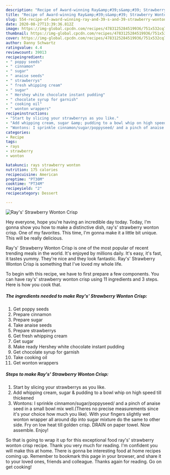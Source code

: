 ```yaml
---
description: "Recipe of Award-winning Ray&amp;#39;s&amp;#39; Strawberry Wonton Crisp"
title: "Recipe of Award-winning Ray&amp;#39;s&amp;#39; Strawberry Wonton Crisp"
slug: 554-recipe-of-award-winning-ray-and-39-s-and-39-strawberry-wonton-crisp
date: 2020-08-27T13:39:36.812Z
image: https://img-global.cpcdn.com/recipes/4783125284519936/751x532cq70/rays-strawberry-wonton-crisp-recipe-main-photo.jpg
thumbnail: https://img-global.cpcdn.com/recipes/4783125284519936/751x532cq70/rays-strawberry-wonton-crisp-recipe-main-photo.jpg
cover: https://img-global.cpcdn.com/recipes/4783125284519936/751x532cq70/rays-strawberry-wonton-crisp-recipe-main-photo.jpg
author: Danny Schwartz
ratingvalue: 4.4
reviewcount: 39013
recipeingredient:
- " poppy seeds"
- " cinnamon"
- " sugar"
- " anaise seeds"
- " strawberrys"
- " fresh whipping cream"
- " sugar"
- " Hershey white chocolate instant pudding"
- " chocolate syrup for garnish"
- " cooking oil"
- " wonton wrappers"
recipeinstructions:
- "Start by slicing your strawberrys as you like."
- "Add whipping cream, sugar &amp; pudding to a bowl whip on high speed till thickened"
- "Wontons: I sprinkle cinnamon/sugar/poppyseed/ and a pinch of anaise seed in a small bowl mix well.(Theres no precise measurements since it&#39;s your choice how much you like). With your fingers slightly wet wonton wrapper all around dip into sugar mixture do the same to other side. Fry on low heat till golden crisp. DRAIN on paper towel. Now assemble. Enjoy!"
categories:
- Recipe
tags:
- rays
- strawberry
- wonton

katakunci: rays strawberry wonton 
nutrition: 175 calories
recipecuisine: American
preptime: "PT30M"
cooktime: "PT34M"
recipeyield: "2"
recipecategory: Dessert

---
```



![Ray&#39;s&#39; Strawberry Wonton Crisp](https://img-global.cpcdn.com/recipes/4783125284519936/751x532cq70/rays-strawberry-wonton-crisp-recipe-main-photo.jpg)

Hey everyone, hope you're having an incredible day today. Today, I'm gonna show you how to make a distinctive dish, ray&#39;s&#39; strawberry wonton crisp. One of my favorites. This time, I'm gonna make it a little bit unique. This will be really delicious.

Ray&#39;s&#39; Strawberry Wonton Crisp is one of the most popular of recent trending meals in the world. It's enjoyed by millions daily. It's easy, it's fast, it tastes yummy. They're nice and they look fantastic. Ray&#39;s&#39; Strawberry Wonton Crisp is something that I've loved my whole life.




To begin with this recipe, we have to first prepare a few components. You can have ray&#39;s&#39; strawberry wonton crisp using 11 ingredients and 3 steps. Here is how you cook that.

<!--inarticleads1-->

##### The ingredients needed to make Ray&#39;s&#39; Strawberry Wonton Crisp:

1. Get  poppy seeds
1. Prepare  cinnamon
1. Prepare  sugar
1. Take  anaise seeds
1. Prepare  strawberrys
1. Get  fresh whipping cream
1. Get  sugar
1. Make ready  Hershey white chocolate instant pudding
1. Get  chocolate syrup for garnish
1. Take  cooking oil
1. Get  wonton wrappers




<!--inarticleads2-->

##### Steps to make Ray&#39;s&#39; Strawberry Wonton Crisp:

1. Start by slicing your strawberrys as you like.
1. Add whipping cream, sugar &amp; pudding to a bowl whip on high speed till thickened
1. Wontons: I sprinkle cinnamon/sugar/poppyseed/ and a pinch of anaise seed in a small bowl mix well.(Theres no precise measurements since it&#39;s your choice how much you like). With your fingers slightly wet wonton wrapper all around dip into sugar mixture do the same to other side. Fry on low heat till golden crisp. DRAIN on paper towel. Now assemble. Enjoy!




So that is going to wrap it up for this exceptional food ray&#39;s&#39; strawberry wonton crisp recipe. Thank you very much for reading. I'm confident you will make this at home. There is gonna be interesting food at home recipes coming up. Remember to bookmark this page in your browser, and share it to your loved ones, friends and colleague. Thanks again for reading. Go on get cooking!
